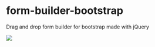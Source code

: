 # form-builder-bootstrap
Drag and drop form builder for bootstrap made with jQuery

![](https://develus.com/_github/form-builder-bootstrap/form-builder-demo.gif)
